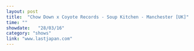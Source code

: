 ```yaml
---
layout: post
title:  "Chow Down x Coyote Records - Soup Kitchen - Manchester [UK]"
time: ""
showdate:   "28/03/16"
category: "shows"
link: "www.lastjapan.com"
---
```

